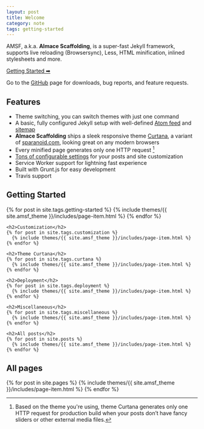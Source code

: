 ```yaml
---
layout: post
title: Welcome
category: note
tags: getting-started
---
```


AMSF, a.k.a. **Almace Scaffolding**, is a super-fast Jekyll framework, supports live reloading (Browsersync), Less, HTML minification, inlined stylesheets and more.

<p class="largetype">
  <a href="{{ '/getting-started.html' | relative_url }}">Getting Started &#x27A1;&#xfe0e;</a>
</p>

Go to the [GitHub](https://github.com/sparanoid/almace-scaffolding) page for downloads, bug reports, and feature requests.

## Features

- Theme switching, you can switch themes with just one command
- A basic, fully configured Jekyll setup with well-defined [Atom feed](https://github.com/sparanoid/almace-scaffolding/blob/master/_app/feed-atom.xml) and [sitemap](https://github.com/sparanoid/almace-scaffolding/blob/master/_app/sitemap.xml)
- **Almace Scaffolding** ships a sleek responsive theme [Curtana](https://github.com/amsf/amsf-curtana), a variant of [sparanoid.com](https://sparanoid.com/), looking great on any modern browsers
- Every minified page generates only one HTTP request [^1]
- [Tons of configurable settings](https://github.com/sparanoid/almace-scaffolding/blob/master/_config.init.yml) for your posts and site customization
- Service Worker support for lightning fast experience
- Built with Grunt.js for easy development
- Travis support

 <h2>Getting Started</h2>
    {% for post in site.tags.getting-started %}
      {% include themes/{{ site.amsf_theme }}/includes/page-item.html %}
    {% endfor %}

    <h2>Customization</h2>
    {% for post in site.tags.customization %}
      {% include themes/{{ site.amsf_theme }}/includes/page-item.html %}
    {% endfor %}

    <h2>Theme Curtana</h2>
    {% for post in site.tags.curtana %}
      {% include themes/{{ site.amsf_theme }}/includes/page-item.html %}
    {% endfor %}

    <h2>Deployment</h2>
    {% for post in site.tags.deployment %}
      {% include themes/{{ site.amsf_theme }}/includes/page-item.html %}
    {% endfor %}

    <h2>Miscellaneous</h2>
    {% for post in site.tags.miscellaneous %}
      {% include themes/{{ site.amsf_theme }}/includes/page-item.html %}
    {% endfor %}

    <h2>All posts</h2>
    {% for post in site.posts %}
      {% include themes/{{ site.amsf_theme }}/includes/page-item.html %}
    {% endfor %}
  </div>

  <h2>All pages</h2>
    {% for post in site.pages %}
      {% include themes/{{ site.amsf_theme }}/includes/page-item.html %}
    {% endfor %}

[^1]: Based on the theme you're using, theme Curtana generates only one HTTP request for production build when your posts don’t have fancy sliders or other external media files.
